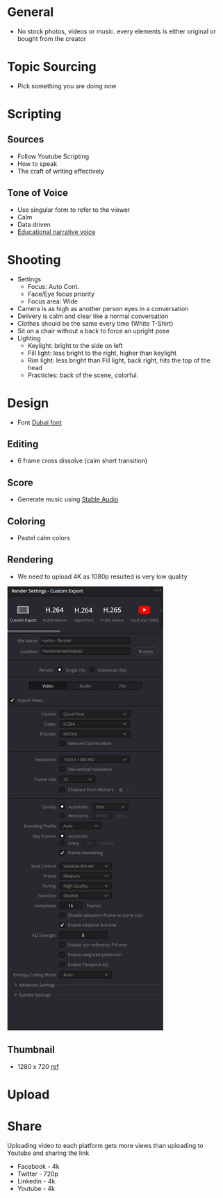 # General

+ No stock photos, videos or music. every elements is either original or bought from the creator


# Topic Sourcing

- Pick something you are doing now

# Scripting

## Sources
- Follow Youtube Scripting
- How to speak
- The craft of writing effectively

## Tone of Voice
+ Use singular form to refer to the viewer
+ Calm
+ Data driven
+ [Educational narrative voice ](https://youtu.be/wfUT6eY0Krw?t=910)

# Shooting

+ Settings
  + Focus: Auto Cont.
  + Face/Eye focus priority
  + Focus area: Wide
+ Camera is as high as another person eyes in a conversation
+ Delivery is calm and clear like a normal conversation
+ Clothes should be the same every time (White T-Shirt)
+ Sit on a chair without a back to force an upright pose
+ Lighting
  + Keylight: bright to the side on left
  + Fill light: less bright to the right, higher than keylight
  + Rim light: less bright than Fill light, back right, hits the top of the head
  + Practicles: back of the scene, colorful.

# Design 
+ Font [Dubai font](https://dubaifont.com/)
  
## Editing
+ 6 frame cross dissolve (calm short transition)

## Score
+ Generate music using [Stable Audio](https://stableaudio.com/)

## Coloring
+ Pastel calm colors

## Rendering
- We need to upload 4K as 1080p resulted is very low quality

![](/public/655c8d7818d19f0d577f5a340b7bdc3cbe62069ff651cf0d807309c457f65941.png)

## Thumbnail
+ 1280 x 720 [ref](https://support.google.com/youtube/answer/72431)

# Upload

# Share
Uploading video to each platform gets more views than uploading to Youtube and sharing the link

+ Facebook - 4k
+ Twitter - 720p
+ Linkedin - 4k
+ Youtube - 4k
